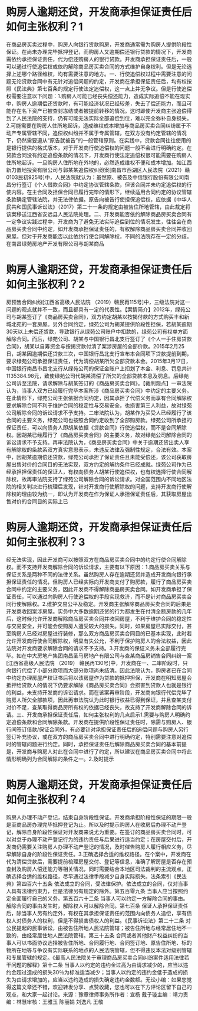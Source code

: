 # 购房人逾期还贷，开发商承担保证责任后如何主张权利？1

在商品房买卖过程中，购房人向银行贷款购房，开发商通常需为购房人提供阶段性保证。在尚未办理完毕抵押登记，而购房人又逾期偿还银行贷款的情况下，开发商需依约承担保证责任，代为偿还购房人的银行贷款。开发商承担保证责任后，一般可以通过行使追偿权或依约解除商品房买卖合同的方式维护自身权利。但是无论选择上述哪个路径维权，均有需要注意的地方。一、行使追偿权过程中需要注意的问题无论贷款合同中有无针对追偿问题的约定，开发商在承担保证责任后，均有权按照《民法典》第七百条的规定行使法定追偿权，这一点上并无争议。但是行使追偿权需要注意以下问题：1.购房人可能已经丧失偿还能力，造成实际追偿不能在现实中，购房人逾期偿还贷款时，有可能经济状况已经较差，失去了偿还能力，而且可能存在名下资产已被查封冻结或者被提前转移的情况。这时即使开发商主张追偿得到了人民法院的支持，仍有可能无法实际全部追偿到位，难以完全弥补自身损失。2.可能需要在购房人住所地起诉，造成维权成本增加与商品房买卖合同纠纷属于不动产专属管辖不同，追偿权纠纷并不属于专属管辖，在双方没有约定管辖的情况下，仍然需要遵从“原告就被告”的一般管辖原则。在实践中，贷款合同往往使用的是银行提供的格式版本，对于开发商行使追偿权的问题一般不会进行明确约定。在贷款合同没有约定追偿条款的情况下，开发商行使法定追偿权很可能需要在购房人住所地起诉。一旦购房人住所地在外地的，必然造成维权不便和成本增加。如江西新力置地投资有限公司与郭某某追偿权纠纷案[南昌市西湖区人民法院（2021）赣0103民初925号]中，人民法院就认为：虽然原、被告及中信银行股份有限公司南昌分行签订《个人借款合同》中约定协议管辖条款，但该合同并未约定追偿权的行使内容。在主合同及担保合同已履行完毕的情形下，继续适用合同约定的协议管辖条款确定管辖法院，并无法律依据。原告向被告行使担保追偿权，应依据《中华人民共和国民事诉讼法》（2017）第二十一条的规定由被告住所地管辖，由此裁定将该案移送江西省安远县人民法院处理。二、开发商能否依约解除商品房买卖合同有一定争议实践过程中，开发商为了避免无法实际追偿到位的情况发生，往往会在商品房买卖合同中约定，如开发商承担保证责任的，有权解除商品房买卖合同并收回房屋。但对于开发商能否以此依约行使合同解除权，不同的法院存在一定的分歧。在南昌绿苑房地产开发有限公司与胡某商品

# 购房人逾期还贷，开发商承担保证责任后如何主张权利？2

房预售合同纠纷[江西省高级人民法院 （2019）赣民再115号]中，三级法院对这一问题的观点就并不一致，而且都具有一定的代表性。【案情简介】2012年，绿苑公司与胡某签订了《商品房买卖合同》，双方约定胡某以按揭付款的方式购买丰和新城北苑的一套房屋。另外合同约定，绿苑公司为胡某提供阶段性担保，若胡某逾期30天以上未偿还贷款，导致银行从绿苑公司账户中扣款的，绿苑公司有权单方面解除合同。而后，绿苑公司、胡某与中国银行昌北支行签订了《个人一手住房贷款合同》，胡某以自筹资金与按揭贷款付清了案涉房屋的全部价款。2015年2月25日，胡某因逾期偿还贷款三次，中国银行昌北支行宣布本合同项下贷款提前到期，要求绿苑公司承担保证责任，代为清偿胡某所欠全部贷款本金。2015年3月17日，中国银行南昌市昌北支行从绿苑公司的保证金账户上扣划了本金、利息、罚息共计1135384.98元，致使绿苑公司代胡某清偿了所欠的全部贷款本息及罚息。后绿苑公司诉至法院，请求解除与胡某签订的《商品房买卖合同》。【裁判观点】一审法院认为，当事人双方已经履行完毕本案所涉《商品房买卖合同》中约定的主要义务。在此情形下，绿苑公司主张依据合同约定，因其承担了代偿义务而享有合同解除权要求解除合同不利于维护合同的稳定性与交易安全，也损害第三人利益，故对绿苑公司解除合同的诉讼请求不予支持。二审法院认为，胡某作为买受人已经履行了该合同的主要义务，绿苑公司也按照合同约定收到了全部购房款。绿苑公司所承担的保证责任，可以向债务人即胡某依据《贷款合同》行使追偿权，而不是合同解除权。因胡某已经履行了《商品房买卖合同》的主要义务，故对绿苑公司解除合同的诉讼请求不予支持。再审法院认为，《商品房买卖合同》中关于逾期还贷出卖人享有解除权的条款系双方真实意思表示，未违反法律及强制性规定，合法有效。本案中，因胡某逾期偿还贷款，绿苑公司承担了保证责任且未能受偿还，该公司获取房屋出售对价的合同目的无法实现，双方约定的解约条件已经成就。绿苑公司作为已经承担担保责任的保证人，有权向债务人胡某行使追偿权，也有权选择行使合同解除权，故再审法院支持了绿苑公司解除合同的诉讼请求。对全国范围内不同地区法院的相关判决进行梳理后发现，针对开发商行使解除权的问题，支持开发商行使解除权的理由较为统一，即认为开发商在作为保证人承担保证责任后，其获取房屋出售对价的合同目的实际上已

# 购房人逾期还贷，开发商承担保证责任后如何主张权利？3

经无法实现，因此开发商可以按照双方在商品房买卖合同中的约定行使合同解除权。而不支持开发商解除合同的诉讼请求，主要有以下原因：1.商品房买卖关系与保证关系是两种不同的法律关系。虽然购房人存在逾期还贷并造成开发商向银行承担保证责任的情况，但购房人已经实际向开发商支付了购房款，履行了商品房买卖合同中约定的主要义务，因此开发商不得解除商品房买卖合同。如开发商承担了保证责任，可以通过向购房人行使追偿权的手段实现救济，而不是针对商品房买卖合同行使解除权。2.维护交易公平及稳定。开发商主张解除商品房买卖合同的后果是开发商收回案涉房屋。实务中大多数逾期还贷的行为都发生在付清全额房款的几年后，这时候允许开发商解除商品房买卖合同并收回房屋，不利于维护合同的稳定性与交易安全，并可能会使购房人遭受较大的损失。同时，如果房屋已实际交付，甚至购房人已经对房屋进行装修，那么双方商品房买卖合同目的已基本实现，此时若允许开发商行使合同解除权，明显有失公允，不利于保护购房人的合法权益，因此法院对开发商要求解除合同的请求不予支持。3.开发商的保证义务未全部履行完毕。如在中大房地产集团南昌圣马房地产有限公司与查某商品房销售合同纠纷一案[江西省高级人民法院 （2019） 赣民再130号]中，开发商在一、二审阶段时，只向银行代偿了小部分款项而大部分款项尚未结清。因此法院认为，购房者已在合同中约定办理房屋产权证书后将以该房屋作为贷款的抵押担保，开发商在明知房屋会抵押给贷款人的情况下仍要求解除《商品房买卖合同》会损害到贷款人也就是银行的利益，未支持开发商的诉讼请求。而在该案再审阶段，开发商向银行代偿完毕了购房人所欠全部款项，因此再审法院认为此时银行权益已得到保证，并且查某支付对价不足，查某取得商品房所有权的依据已经丧失，故支持了开发商解除合同的诉请。三、开发商承担保证责任后，如何主张权利的几点启示1.需要与购房人明确约定追偿条款和合同解除条款。开发商在提供阶段性保证责任时，除需与购房人、银行间签订借款/保证合同外，有必要针对承担保证责任后的追偿问题与购房人另行签订补充协议，或在双方的商品房买卖合同中进行明确约定，特别需要注意对追偿时的管辖问题进行约定。同时，承担保证责任后解除商品房买卖合同的基本前提是，开发商与购房人对此在合同中进行了约定，所以建议在商品房买卖合同中将此情形明确列为合同解除的条件之一。2.及时提示

# 购房人逾期还贷，开发商承担保证责任后如何主张权利？4

购房人办理不动产登记，结束自身阶段性保证。开发商承担阶段性保证的期限一般是至商品房办理完毕抵押登记为止。所以及时提示购房人在收房后办理不动产登记，解除自身阶段性保证对开发商来说尤为重要。在签订的商品房买卖合同时，可以对怠于办理不动产登记行为的违约责任与后果进行适当约定；在房屋交付后，开发商仍需要关注购房人办理不动产登记的情况，及时催告购房人履行相应义务，尽早解除自身的阶段性保证责任。3.正确选择合适的维权路径。在个案中，开发商在代为清偿贷款后，需要提前梳理房屋交付、登记等信息，准确了解房屋是否存在预查封及购房人偿还能力等相关情况，同时需要结合本地区司法裁判的主流观点，正确选择合适的维权路径，尽早通过法律手段减少自身实际损失。法条索引《民法典》第四百六十五条 依法成立的合同，受法律保护。依法成立的合同，仅对当事人具有法律约束力，但是法律另有规定的除外。第五百零九条  当事人应当按照约定全面履行自己的义务。第五百六十二条 当事人可以约定一方解除合同的事由。解除合同的事由发生时，解除权人可以解除合同。第七百条 保证人承担保证责任后，除当事人另有约定外，有权在其承担保证责任的范围内向债务人追偿，享有债权人对债务人的权利，但是不得损害债权人的利益。《民事诉讼法》第二十二条  对公民提起的民事诉讼，由被告住所地人民法院管辖；被告住所地与经常居住地不一致的，由经常居住地人民法院管辖。第三十五条  合同或者其他财产权益纠纷的当事人可以书面协议选择被告住所地、合同履行地、合同签订地、原告住所地、标的物所在地等与争议有实际联系的地点的人民法院管辖，但不得违反本法对级别管辖和专属管辖的规定。《最高人民法院关于审理商品房买卖合同纠纷案件适用法律若干问题的解释》第十二条 当事人以约定的违约金过高为由请求减少的，应当以违约金超过造成的损失30％为标准适当减少；当事人以约定的违约金低于造成的损失为由请求增加的，应当以违约造成的损失确定违约金数额。无讼小编：如果您觉得这篇文章还不错，欢迎转发分享、点赞收藏，您也可以在下方评论区留下自己的观点，和大家一起讨论。来源：豫章律师事务所作者：宣杨 戴子璇主编：靖力责编：林慧审核：王雅玉 陈丽娟 刘逸凡 王敬

